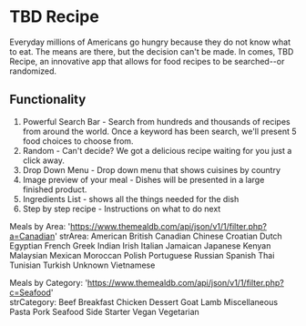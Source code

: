 # TBD Recipe 

Everyday millions of Americans go hungry because they do not know what to eat. The means are there, but the decision can't be made. In comes, TBD Recipe, an innovative app that allows for food recipes to be searched--or randomized. 

## Functionality

1. Powerful Search Bar - Search from hundreds and thousands of recipes from around the world. Once a keyword has been search, we'll present 5 food choices to choose from. 
2. Random - Can't decide? We got a delicious recipe waiting for you just a click away. 
3. Drop Down Menu - Drop down menu that shows cuisines by country
4. Image preview of your meal - Dishes will be presented in a large finished product. 
5. Ingredients List - shows all the things needed for the dish
6. Step by step recipe - Instructions on what to do next

Meals by Area: 'https://www.themealdb.com/api/json/v1/1/filter.php?a=Canadian'
    strArea: American
            British
            Canadian
            Chinese
            Croatian
            Dutch
            Egyptian
            French
            Greek
            Indian
            Irish
            Italian
            Jamaican
            Japanese
            Kenyan
            Malaysian
            Mexican
            Moroccan
            Polish
            Portuguese
            Russian
            Spanish
            Thai
            Tunisian
            Turkish
            Unknown
            Vietnamese

Meals by Category: 'https://www.themealdb.com/api/json/v1/1/filter.php?c=Seafood'            
    strCategory: Beef
                Breakfast
                Chicken
                Dessert
                Goat
                Lamb
                Miscellaneous
                Pasta
                Pork
                Seafood
                Side
                Starter
                Vegan
                Vegetarian

